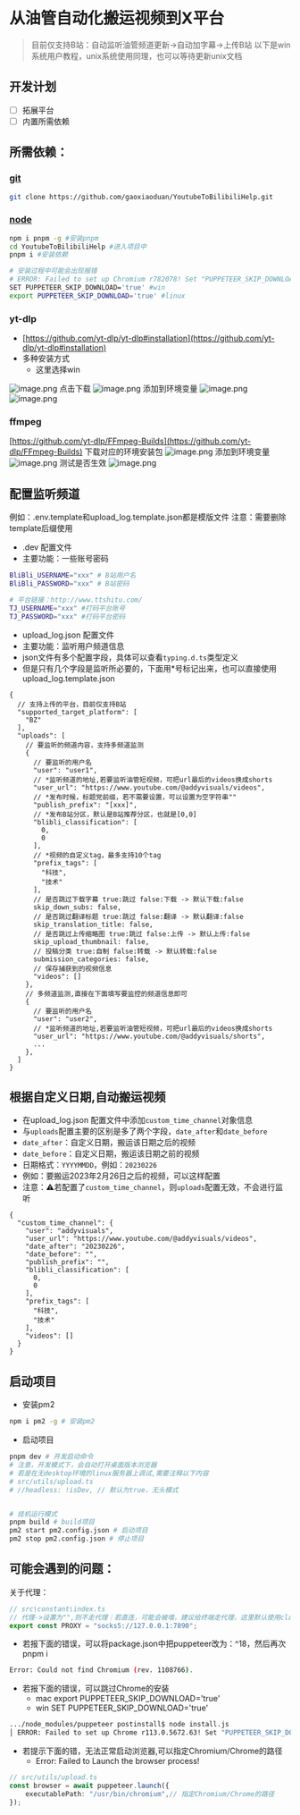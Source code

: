 # 从油管自动化搬运视频到X平台

> 目前仅支持B站：自动监听油管频道更新->自动加字幕->上传B站
> 以下是win系统用户教程，unix系统使用同理，也可以等待更新unix文档

## 开发计划

-[ ] 拓展平台
-[ ] 内置所需依赖

## 所需依赖：

### [git](https://git-scm.com/book/zh/v2/%E8%B5%B7%E6%AD%A5-%E5%AE%89%E8%A3%85-Git)

```bash
git clone https://github.com/gaoxiaoduan/YoutubeToBilibiliHelp.git
```

### [node](https://nodejs.org/en)

```bash
npm i pnpm -g #安装pnpm
cd YoutubeToBilibiliHelp #进入项目中
pnpm i #安装依赖

# 安装过程中可能会出现报错
# ERROR: Failed to set up Chromium r782078! Set "PUPPETEER_SKIP_DOWNLOAD" env variable to skip download
SET PUPPETEER_SKIP_DOWNLOAD='true' #win
export PUPPETEER_SKIP_DOWNLOAD='true' #linux
```

### yt-dlp

- [https://github.com/yt-dlp/yt-dlp#installation](https://github.com/yt-dlp/yt-dlp#installation)
- 多种安装方式
  - 这里选择win

![image.png](https://cdn.jsdelivr.net/gh/gaoxiaoduan/picGoImg@main/images/202305251129146.png)
点击下载
![image.png](https://cdn.jsdelivr.net/gh/gaoxiaoduan/picGoImg@main/images/202305251129461.png)
添加到环境变量
![image.png](https://cdn.jsdelivr.net/gh/gaoxiaoduan/picGoImg@main/images/202305251129370.png)
![image.png](https://cdn.jsdelivr.net/gh/gaoxiaoduan/picGoImg@main/images/202305251130475.png)

### ffmpeg

[https://github.com/yt-dlp/FFmpeg-Builds](https://github.com/yt-dlp/FFmpeg-Builds)
下载对应的环境安装包
![image.png](https://cdn.jsdelivr.net/gh/gaoxiaoduan/picGoImg@main/images/202305251130129.png)
添加到环境变量
![image.png](https://cdn.jsdelivr.net/gh/gaoxiaoduan/picGoImg@main/images/202305251130077.png)
测试是否生效
![image.png](https://cdn.jsdelivr.net/gh/gaoxiaoduan/picGoImg@main/images/202305251130083.png)

## 配置监听频道

例如：.env.template和upload_log.template.json都是模版文件
注意：需要删除template后缀使用

- .dev 配置文件
- 主要功能：一些账号密码

```bash
BliBli_USERNAME="xxx" # B站用户名
BliBli_PASSWORD="xxx" # B站密码

# 平台链接：http://www.ttshitu.com/
TJ_USERNAME="xxx" #打码平台账号
TJ_PASSWORD="xxx" #打码平台密码
```

- upload_log.json 配置文件
- 主要功能：监听用户频道信息
- json文件有多个配置字段，具体可以查看`typing.d.ts`类型定义
- 但是只有几个字段是监听所必要的，下面用*号标记出来，也可以直接使用upload_log.template.json

```json3
{
  // 支持上传的平台，目前仅支持B站
  "supported_target_platform": [
    "BZ"
  ],
  "uploads": [
    // 要监听的频道内容，支持多频道监测
    {
      // 要监听的用户名
      "user": "user1", 
      // *监听频道的地址,若要监听油管短视频，可把url最后的videos换成shorts
      "user_url": "https://www.youtube.com/@addyvisuals/videos",
      // *发布时候，标题党前缀，若不需要设置，可以设置为空字符串""
      "publish_prefix": "[xxx]",
      // *发布B站分区，默认是B站推荐分区，也就是[0,0]
      "blibli_classification": [
        0,
        0
      ],
      // *视频的自定义tag，最多支持10个tag
      "prefix_tags": [
        "科技",
        "技术"
      ],
      // 是否跳过下载字幕 true:跳过 false:下载 -> 默认下载:false
      skip_down_subs: false,
      // 是否跳过翻译标题 true:跳过 false:翻译 -> 默认翻译:false
      skip_translation_title: false,
      // 是否跳过上传缩略图 true:跳过 false:上传 -> 默认上传:false
      skip_upload_thumbnail: false,
      // 投稿分类 true:自制 false:转载 -> 默认转载:false
      submission_categories: false, 
      // 保存捕获到的视频信息
      "videos": []
    },
    // 多频道监测,直接在下面填写要监控的频道信息即可
    {
      // 要监听的用户名
      "user": "user2", 
      // *监听频道的地址,若要监听油管短视频，可把url最后的videos换成shorts
      "user_url": "https://www.youtube.com/@addyvisuals/shorts",
      ...
    },
  ]
}
```

## 根据自定义日期,自动搬运视频

- 在upload_log.json 配置文件中添加`custom_time_channel`对象信息
- 与`uploads`配置主要的区别是多了两个字段，`date_after`和`date_before`
- `date_after`：自定义日期，搬运该日期之后的视频
- `date_before`：自定义日期，搬运该日期之前的视频
- 日期格式：`YYYYMMDD`，例如：`20230226`
- 例如：要搬运2023年2月26日之后的视频，可以这样配置
- 注意：⚠️若配置了`custom_time_channel`，则`uploads`配置无效，不会进行监听

```json3
{
  "custom_time_channel": {
    "user": "addyvisuals",
    "user_url": "https://www.youtube.com/@addyvisuals/videos",
    "date_after": "20230226",
    "date_before": "",
    "publish_prefix": "",
    "blibli_classification": [
      0,
      0
    ],
    "prefix_tags": [
      "科技",
      "技术"
    ],
    "videos": []
  }
}
```

## 启动项目

- 安装pm2

```bash
npm i pm2 -g # 安装pm2
```

- 启动项目

```bash
pnpm dev # 开发启动命令
# 注意，开发模式下，会自动打开桌面版本浏览器
# 若是在无desktop环境的linux服务器上调试,需要注释以下内容
# src/utils/upload.ts
# //headless: !isDev, // 默认为true，无头模式


# 挂机运行模式
pnpm build # build项目
pm2 start pm2.config.json # 启动项目
pm2 stop pm2.config.json # 停止项目
```

## 可能会遇到的问题：

关于代理：

```typescript
// src\constant\index.ts
// 代理->设置为"",则不走代理｜若直连，可能会被墙，建议给终端走代理，这里默认使用clash本地代理
export const PROXY = "socks5://127.0.0.1:7890";
```

- 若报下面的错误，可以将package.json中把puppeteer改为：^18，然后再次pnpm i

```bash
Error: Could not find Chromium (rev. 1108766).
```

- 若报下面的错误，可以跳过Chrome的安装
  - mac export PUPPETEER_SKIP_DOWNLOAD='true'
  - win SET PUPPETEER_SKIP_DOWNLOAD='true'

```bash
.../node_modules/puppeteer postinstall$ node install.js
│ ERROR: Failed to set up Chrome r113.0.5672.63! Set "PUPPETEER_SKIP_DOWNLOAD" env variable to skip download.
```

- 若提示下面的错，无法正常启动浏览器,可以指定Chromium/Chrome的路径
  - Error: Failed to Launch the browser process!

```ts
// src/utils/upload.ts
const browser = await puppeteer.launch({
    executablePath: "/usr/bin/chromium",// 指定Chromium/Chrome的路径
});
```
